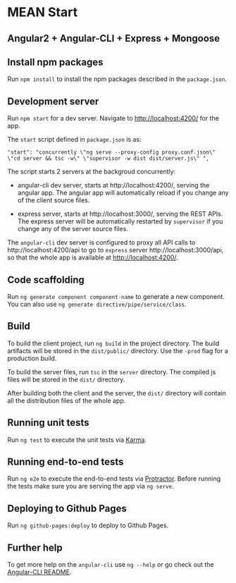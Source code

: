 # MEAN Start

## Angular2 + Angular-CLI + Express + Mongoose

## Install npm packages

Run `npm install` to install the npm packages described in the `package.json`.

## Development server
Run `npm start` for a dev server. Navigate to [http://localhost:4200/](http://localhost:4200/) for the app.

The `start` script defined in `package.json` is as:
```
"start": "concurrently \"ng serve --proxy-config proxy.conf.json\" \"cd server && tsc -w\" \"supervisor -w dist dist/server.js\" ",
```
The script starts 2 servers at the backgroud concurrently:

* angular-cli dev server, starts at http://localhost:4200/, serving the angular app.
The angular app will automatically reload if you change any of the client source files.

* express server, starts at http://localhost:3000/, serving the REST APIs.
The express server will be automatically restarted by `supervisor` if you change any of the server source files.

The `angular-cli` dev server is configured to proxy all API calls to http://localhost:4200/api to go to `express` server http://localhost:3000/api, 
so that the whole app is available at [http://localhost:4200/](http://localhost:4200/).

## Code scaffolding

Run `ng generate component component-name` to generate a new component. You can also use `ng generate directive/pipe/service/class`.

## Build

To build the client project, run `ng build` in the project directory. The build artifacts will be stored in the `dist/public/` directory. Use the `-prod` flag for a production build.

To build the server files, run `tsc` in the `server` directory. The compiled js files will be stored in the `dist/` directory.

After building both the client and the server, the `dist/` directory will contain all the distribution files of the whole app.  

## Running unit tests

Run `ng test` to execute the unit tests via [Karma](https://karma-runner.github.io).

## Running end-to-end tests

Run `ng e2e` to execute the end-to-end tests via [Protractor](http://www.protractortest.org/).
Before running the tests make sure you are serving the app via `ng serve`.

## Deploying to Github Pages

Run `ng github-pages:deploy` to deploy to Github Pages.

## Further help

To get more help on the `angular-cli` use `ng --help` or go check out the [Angular-CLI README](https://github.com/angular/angular-cli/blob/master/README.md).
